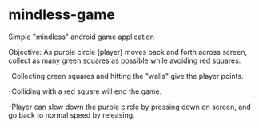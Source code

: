 # mindless-game

Simple "mindless" android game application

Objective: As purple circle (player) moves back and forth across screen, collect as many green squares as possible while avoiding red squares.

-Collecting green squares and hitting the "walls" give the player points.

-Colliding with a red square will end the game.

-Player can slow down the purple circle by pressing down on screen, and go back to normal speed by releasing.
